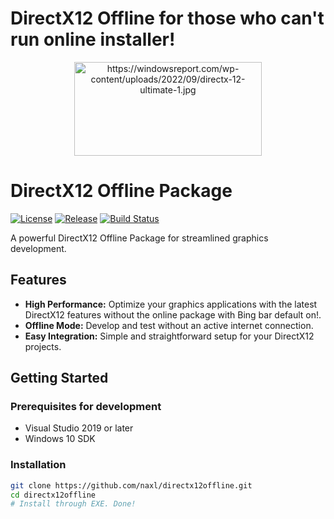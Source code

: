 # DirectX12 Offline for those who can't run online installer!

<p align="center">
  <img src="https://www.syncfusion.com/blogs/wp-content/uploads/2018/08/directx_3992a3dc.png" alt="https://windowsreport.com/wp-content/uploads/2022/09/directx-12-ultimate-1.jpg" width="300" height="150">
</p>

# DirectX12 Offline Package

[![License](https://img.shields.io/badge/license-MIT-blue.svg)](LICENSE)
[![Release](https://img.shields.io/badge/release-v1.0.0-brightgreen.svg)](https://github.com/naxl/directx12offline/releases/tag/v0.1.0)
[![Build Status](https://img.shields.io/travis/your-username/your-repo/master.svg)](https://github.com/naxl/directx12offline)

A powerful DirectX12 Offline Package for streamlined graphics development.

## Features

- **High Performance:** Optimize your graphics applications with the latest DirectX12 features without the online package with Bing bar default on!.
- **Offline Mode:** Develop and test without an active internet connection.
- **Easy Integration:** Simple and straightforward setup for your DirectX12 projects.

## Getting Started

### Prerequisites for development

- Visual Studio 2019 or later
- Windows 10 SDK

### Installation

```bash
git clone https://github.com/naxl/directx12offline.git
cd directx12offline
# Install through EXE. Done!
